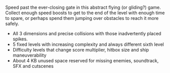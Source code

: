 Speed past the ever-closing gate in this abstract flying (or gliding?) game. Collect enough speed boosts to get to the end of the level with enough time to spare, or perhaps spend them jumping over obstacles to reach it more safely.

* All 3 dimensions and precise collisions with those inadvertently placed spikes.
* 5 fixed levels with increasing complexity and always different sixth level
* Difficulty levels that change score multiplier, hitbox size and ship maneuverability 
* About 4 KB unused space reserved for missing enemies, soundtrack, SFX and cutscenes 